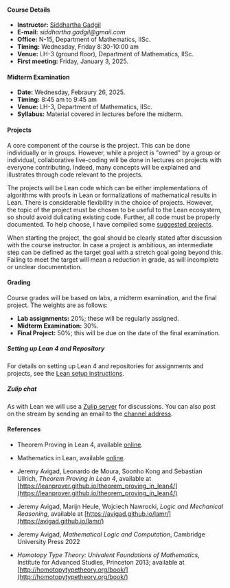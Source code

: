 #### Course Details
  
* __Instructor:__ [Siddhartha Gadgil](https://math.iisc.ac.in/~gadgil)
* __E-mail:__ _siddhartha.gadgil@gmail.com_
* __Office:__ N-15, Department of Mathematics, IISc.
* __Timing:__ Wednesday, Friday 8:30-10:00 am
* __Venue:__ LH-3 (ground floor), Department of Mathematics, IISc.
* __First meeting:__ Friday, January 3, 2025.

#### Midterm Examination

* __Date:__ Wednesday, Febraury 26, 2025.
* __Timing:__ 8:45 am to 9:45 am
* __Venue:__ LH-3, Department of Mathematics, IISc.
* __Syllabus:__ Material covered in lectures before the midterm.

#### Projects

A core component of the course is the project. This can be done individually or in groups. However, while a project is "owned" by a group or individual, collaborative live-coding will be done in lectures on projects with everyone contributing. Indeed, many concepts will be explained and illustrates through code relevant to the projects.

The projects will be Lean code which can be either implementations of algorithms with proofs in Lean or formalizations of mathematical results in Lean.  There is considerable flexibility in the choice of projects. However, the topic of the project must be chosen to be useful to the Lean ecosystem, so should avoid dulicating existing code. Further, all code must be properly documented. To help choose, I have compiled some [suggested projects](./projects/index.html).

When starting the project, the goal should be clearly stated after discussion with the course instructor. In case a project is ambitious, an intermediate step can be defined as the target goal with a stretch goal going beyond this. Failing to meet the target will mean a reduction in grade, as will incomplete or unclear documentation.

#### Grading

Course grades will be based on labs, a midterm examination, and the final project. The weights are as follows:

* __Lab assignments:__ 20%; these will be regularly assigned.
* __Midterm Examination:__ 30%.
* __Final Project:__ 50%; this will be due on the date of the final examination.


##### Setting up Lean 4 and Repository

For details on setting up Lean 4 and repositories for assignments and projects, see the [Lean setup instructions](https://lean-lang.org/lean4/doc/quickstart.html).

##### Zulip chat

As with Lean we will use a [Zulip server](https://automathind.zulipchat.com/login/) for discussions. You can  also post on the stream by sending an email to the [channel address](mailto:proofs-and-programs-2025.cfda7aa3ebaafd84b15154b5266978db.show-sender@streams.zulipchat.com).

#### References

* Theorem Proving in Lean 4, available [online](https://lean-lang.org/theorem_proving_in_lean4/).

* Mathematics in Lean, available [online](https://leanprover-community.github.io/mathematics_in_lean/index.html).

* Jeremy Avigad, Leonardo de Moura, Soonho Kong and Sebastian Ullrich,
_Theorem Proving in Lean 4_,
available at [https://leanprover.github.io/theorem_proving_in_lean4/](https://leanprover.github.io/theorem_proving_in_lean4/)

* Jeremy Avigad,  Marijn Heule, Wojciech Nawrocki,
_Logic and Mechanical Reasoning_,
available at [https://avigad.github.io/lamr/](https://avigad.github.io/lamr/)

* Jeremy Avigad, _Mathematical Logic and Computation_, Cambridge University Press 2022

* _Homotopy Type Theory: Univalent Foundations of Mathematics_,
Institute for Advanced Studies, Princeton 2013; available at [http://homotopytypetheory.org/book/](http://homotopytypetheory.org/book/)
